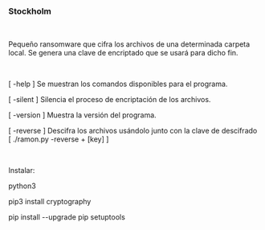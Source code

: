 ### Stockholm

<br>

Pequeño ransomware que cifra los archivos de una determinada carpeta local. Se genera una clave de encriptado que se usará para dicho fin.

<br>

[ -help ] Se muestran los comandos disponibles para el programa.

[ -silent ] Silencia el proceso de encriptación de los archivos.

[ -version ] Muestra la versión del programa.

[ -reverse ] Descifra los archivos usándolo junto con la clave de descifrado [ ./ramon.py -reverse + [key] ]

<br>
<p>
Instalar: 

python3

pip3 install cryptography

pip install --upgrade pip setuptools
</p>
